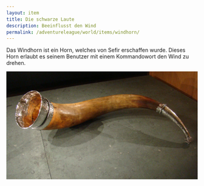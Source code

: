 ```yaml
---
layout: item
title: Die schwarze Laute
description: Beeinflusst den Wind
permalink: /adventureleague/world/items/windhorn/
---
```


Das Windhorn ist ein Horn, welches von Sefir erschaffen wurde. Dieses Horn erlaubt es seinem Benutzer mit einem Kommandowort den Wind zu drehen.  

![Windhorn](/assets/images/avalir/items/Drinkhoorn_roordahuizum.JPG)